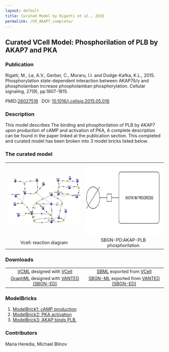 ```yaml
---
layout: default
title: Curated Model by Rigatti et al., 2015
permalink: /CM_AKAP7_complete/
---
```

## Curated VCell Model: Phosphorilation of PLB by AKAP7 and PKA 

### Publication 

Rigatti, M., Le, A.V., Gerber, C., Moraru, I.I. and Dodge-Kafka, K.L., 2015. Phosphorylation state-dependent interaction between 
AKAP7δ/γ and phospholamban increase phospholamban phosphorylation. Cellular signaling, 27(9), pp.1807-1815.

 PMID:<a href="https://www.ncbi.nlm.nih.gov/pubmed/?term=26027516">26027516</a>&ensp; 
 DOI: <a href="https://doi.org/10.1016/j.cellsig.2015.05.016">10.1016/j.cellsig.2015.05.016</a><br />

### Description
This model describes The binding and phosphorilation of PLB by AKAP7 upon production of cAMP and activation of PKA, A complete description can be found in the paper linked at the publication section. This completed and curated model has been broken into 3 model bricks listed below.  

### The curated model
<center>
 <table> 
 <tr>
  <td align="center" width="280"><a href="https://modelbricks.github.io/images/Vcellimages/CM_AKAP_complete.PNG"><img align="center" src="/images/Vcellimages/CM_AKAP_complete.PNG"/></a></td>
    <td align="center" width="280"><a href="https://modelbricks.github.ioimages/SBGNfiles/WIP.PNG"><img align="center" src="/images/SBGNfiles/WIP.PNG" height="230"/></a></td>
 </tr>
 <tr>
  <td align="center"> Vcell: reaction diagram </td>
   <td align="center"> SBGN-PD:AKAP-PLB phosphorilation</td>
   </tr>
 </table>
</center>

### Downloads
<center>
<table> 
 <td align="center"><a href="/modelbricks/VCML_SBMLfiles/AKAP7_PLB_Binding_2PKA_links.vcml">VCML</a> designed with <a href="http://vcell.org"> VCell</a>  </td> 
 <td align="center"><a href="/modelbricks/VCML_SBMLfiles/AKAP7_PLB_Binding.xml">SBML</a> exported from <a href="http://vcell.org"> VCell</a>  </td>
 <tr>
    <td align="center" width="33%"><a href="/modelbricks/SBGNexecutablefiles/AKAP_PLB_SBGN.graphml">GraphML</a> designed with <a href="https://immersive-analytics.infotech.monash.edu/vanted/addons/sbgn-ed/">VANTED (SBGN-ED)</a></td>
    <td align="center" width="33%"><a href="/modelbricks/SBGNexecutablefiles/AKAP_PLB_SBGN.sbgn">SBGN-ML</a> exported from <a href="https://immersive-analytics.infotech.monash.edu/vanted/addons/sbgn-ed/">VANTED (SBGN-ED)</a></td>
 </tr>
 </table>
 </center>
 
### ModelBricks

<ol>
 <li> <a href="http://modelbricks.org/MB_cAMPproduction/">ModelBrick1: cAMP production </a>
 </li>
 <li> <a href="http://modelbricks.org/MB_PKAactivation/">ModelBrick2: PKA activation</a>
 </li> 
 <li> <a href="http://modelbricks.org/MB_AKAP7_PLB/">ModelBrick3: AKAP binds PLB.</a>
 </li>
</ol>  
  
  
### Contributors
Maria Heredia, Michael Blinov
 
